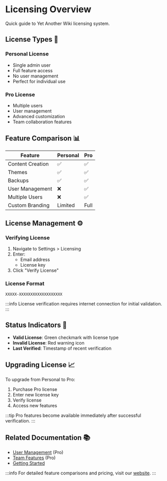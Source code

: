 # Licensing Overview

Quick guide to Yet Another Wiki licensing system.

## License Types 🔑

### Personal License

- Single admin user
- Full feature access
- No user management
- Perfect for individual use

### Pro License

- Multiple users
- User management
- Advanced customization
- Team collaboration features

## Feature Comparison 📊

| Feature | Personal | Pro |
|---------|----------|-----|
| Content Creation | ✅ | ✅ |
| Themes | ✅ | ✅ |
| Backups | ✅ | ✅ |
| User Management | ❌ | ✅ |
| Multiple Users | ❌ | ✅ |
| Custom Branding | Limited | Full |

## License Management ⚙️

### Verifying License

1. Navigate to Settings > Licensing
2. Enter:
   - Email address
   - License key
3. Click "Verify License"

### License Format

```
XXXXX-XXXXXXXXXXXXXXXXXXX
```

:::info
License verification requires internet connection for initial validation.
:::

## Status Indicators 🚦

- **Valid License**: Green checkmark with license type
- **Invalid License**: Red warning icon
- **Last Verified**: Timestamp of recent verification

## Upgrading License 📈

To upgrade from Personal to Pro:

1. Purchase Pro license
2. Enter new license key
3. Verify license
4. Access new features

:::tip
Pro features become available immediately after successful verification.
:::

## Related Documentation 📚

- [User Management](user-management.md) (Pro)
- [Team Features](team-features.md) (Pro)
- [Getting Started](getting-started.md)

:::info
For detailed feature comparisons and pricing, visit our [website](https://yetanotherwiki.com/pricing).
:::
